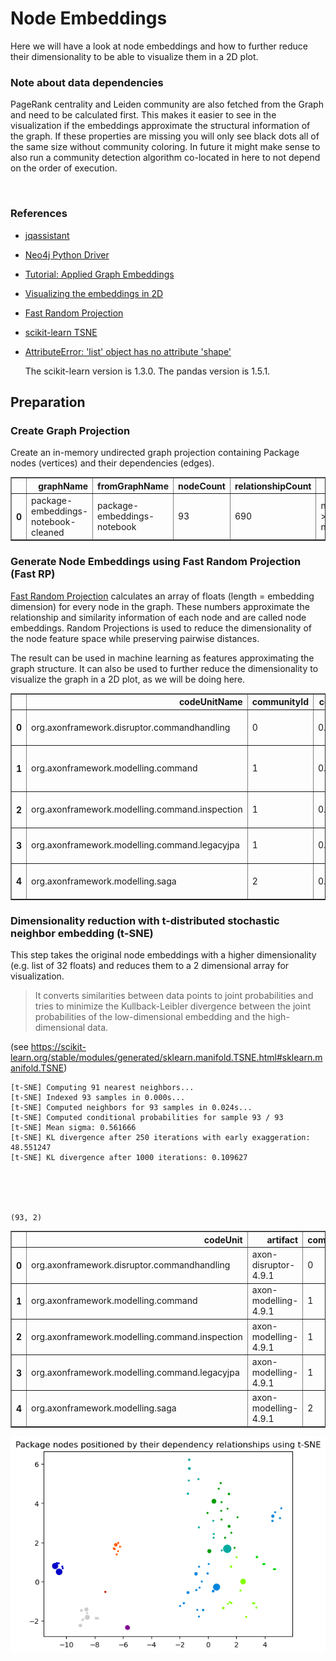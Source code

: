 # Node Embeddings

Here we will have a look at node embeddings and how to further reduce their dimensionality to be able to visualize them in a 2D plot. 

### Note about data dependencies

PageRank centrality and Leiden community are also fetched from the Graph and need to be calculated first.
This makes it easier to see in the visualization if the embeddings approximate the structural information of the graph.
If these properties are missing you will only see black dots all of the same size without community coloring.
In future it might make sense to also run a community detection algorithm co-located in here to not depend on the order of execution.

<br>  

### References
- [jqassistant](https://jqassistant.org)
- [Neo4j Python Driver](https://neo4j.com/docs/api/python-driver/current)
- [Tutorial: Applied Graph Embeddings](https://neo4j.com/developer/graph-data-science/applied-graph-embeddings)
- [Visualizing the embeddings in 2D](https://github.com/openai/openai-cookbook/blob/main/examples/Visualizing_embeddings_in_2D.ipynb)
- [Fast Random Projection](https://neo4j.com/docs/graph-data-science/current/machine-learning/node-embeddings/fastrp)
- [scikit-learn TSNE](https://scikit-learn.org/stable/modules/generated/sklearn.manifold.TSNE.html#sklearn.manifold.TSNE)
- [AttributeError: 'list' object has no attribute 'shape'](https://bobbyhadz.com/blog/python-attributeerror-list-object-has-no-attribute-shape)

    The scikit-learn version is 1.3.0.
    The pandas version is 1.5.1.






## Preparation

### Create Graph Projection

Create an in-memory undirected graph projection containing Package nodes (vertices) and their dependencies (edges).




<div>
<table border="1" class="dataframe">
  <thead>
    <tr style="text-align: right;">
      <th></th>
      <th>graphName</th>
      <th>fromGraphName</th>
      <th>nodeCount</th>
      <th>relationshipCount</th>
      <th>nodeFilter</th>
    </tr>
  </thead>
  <tbody>
    <tr>
      <th>0</th>
      <td>package-embeddings-notebook-cleaned</td>
      <td>package-embeddings-notebook</td>
      <td>93</td>
      <td>690</td>
      <td>n.outgoingDependencies &gt; 0 OR n.incomingDepend...</td>
    </tr>
  </tbody>
</table>
</div>



### Generate Node Embeddings using Fast Random Projection (Fast RP)

[Fast Random Projection](https://neo4j.com/docs/graph-data-science/current/machine-learning/node-embeddings/fastrp) calculates an array of floats (length = embedding dimension) for every node in the graph. These numbers approximate the relationship and similarity information of each node and are called node embeddings. Random Projections is used to reduce the dimensionality of the node feature space while preserving pairwise distances.

The result can be used in machine learning as features approximating the graph structure. It can also be used to further reduce the dimensionality to visualize the graph in a 2D plot, as we will be doing here.




<div>
<table border="1" class="dataframe">
  <thead>
    <tr style="text-align: right;">
      <th></th>
      <th>codeUnitName</th>
      <th>communityId</th>
      <th>centrality</th>
      <th>artifactName</th>
      <th>embedding</th>
    </tr>
  </thead>
  <tbody>
    <tr>
      <th>0</th>
      <td>org.axonframework.disruptor.commandhandling</td>
      <td>0</td>
      <td>0.016234</td>
      <td>axon-disruptor-4.9.1</td>
      <td>[0.0, 0.0, 0.0, 0.0, 0.0, 0.0, 0.0, 0.0, 0.0, ...</td>
    </tr>
    <tr>
      <th>1</th>
      <td>org.axonframework.modelling.command</td>
      <td>1</td>
      <td>0.155609</td>
      <td>axon-modelling-4.9.1</td>
      <td>[0.143403097987175, 0.0, 0.2635873258113861, 0...</td>
    </tr>
    <tr>
      <th>2</th>
      <td>org.axonframework.modelling.command.inspection</td>
      <td>1</td>
      <td>0.152740</td>
      <td>axon-modelling-4.9.1</td>
      <td>[0.1585913896560669, 0.0, 0.24182039499282837,...</td>
    </tr>
    <tr>
      <th>3</th>
      <td>org.axonframework.modelling.command.legacyjpa</td>
      <td>1</td>
      <td>0.016234</td>
      <td>axon-modelling-4.9.1</td>
      <td>[0.18532788753509521, 0.0, 0.2633548080921173,...</td>
    </tr>
    <tr>
      <th>4</th>
      <td>org.axonframework.modelling.saga</td>
      <td>2</td>
      <td>0.349429</td>
      <td>axon-modelling-4.9.1</td>
      <td>[-0.0880851000547409, -0.1873326301574707, 0.0...</td>
    </tr>
  </tbody>
</table>
</div>



### Dimensionality reduction with t-distributed stochastic neighbor embedding (t-SNE)

This step takes the original node embeddings with a higher dimensionality (e.g. list of 32 floats) and
reduces them to a 2 dimensional array for visualization. 

> It converts similarities between data points to joint probabilities and tries to minimize the Kullback-Leibler divergence between the joint probabilities of the low-dimensional embedding and the high-dimensional data.

(see https://scikit-learn.org/stable/modules/generated/sklearn.manifold.TSNE.html#sklearn.manifold.TSNE)

    [t-SNE] Computing 91 nearest neighbors...
    [t-SNE] Indexed 93 samples in 0.000s...
    [t-SNE] Computed neighbors for 93 samples in 0.024s...
    [t-SNE] Computed conditional probabilities for sample 93 / 93
    [t-SNE] Mean sigma: 0.561666
    [t-SNE] KL divergence after 250 iterations with early exaggeration: 48.551247
    [t-SNE] KL divergence after 1000 iterations: 0.109627





    (93, 2)






<div>
<table border="1" class="dataframe">
  <thead>
    <tr style="text-align: right;">
      <th></th>
      <th>codeUnit</th>
      <th>artifact</th>
      <th>communityId</th>
      <th>centrality</th>
      <th>x</th>
      <th>y</th>
    </tr>
  </thead>
  <tbody>
    <tr>
      <th>0</th>
      <td>org.axonframework.disruptor.commandhandling</td>
      <td>axon-disruptor-4.9.1</td>
      <td>0</td>
      <td>0.016234</td>
      <td>-7.240916</td>
      <td>-0.522233</td>
    </tr>
    <tr>
      <th>1</th>
      <td>org.axonframework.modelling.command</td>
      <td>axon-modelling-4.9.1</td>
      <td>1</td>
      <td>0.155609</td>
      <td>-5.696959</td>
      <td>-2.337914</td>
    </tr>
    <tr>
      <th>2</th>
      <td>org.axonframework.modelling.command.inspection</td>
      <td>axon-modelling-4.9.1</td>
      <td>1</td>
      <td>0.152740</td>
      <td>-5.673934</td>
      <td>-2.349451</td>
    </tr>
    <tr>
      <th>3</th>
      <td>org.axonframework.modelling.command.legacyjpa</td>
      <td>axon-modelling-4.9.1</td>
      <td>1</td>
      <td>0.016234</td>
      <td>-5.659551</td>
      <td>-2.362605</td>
    </tr>
    <tr>
      <th>4</th>
      <td>org.axonframework.modelling.saga</td>
      <td>axon-modelling-4.9.1</td>
      <td>2</td>
      <td>0.349429</td>
      <td>-10.506205</td>
      <td>0.499171</td>
    </tr>
  </tbody>
</table>
</div>




    
![png](NodeEmbeddings_files/NodeEmbeddings_18_0.png)
    

